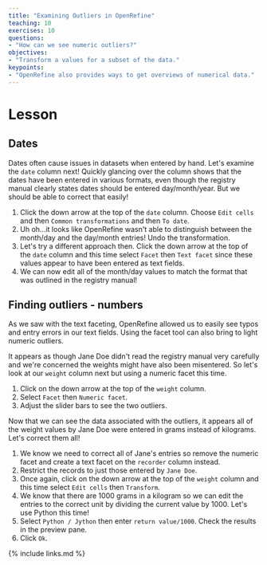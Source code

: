 ```yaml
---
title: "Examining Outliers in OpenRefine"
teaching: 10
exercises: 10
questions:
- "How can we see numeric outliers?"
objectives:
- "Transform a values for a subset of the data."
keypoints:
- "OpenRefine also provides ways to get overviews of numerical data."
---
```


# Lesson

## Dates

Dates often cause issues in datasets when entered by hand. Let's examine the `date` column next! Quickly glancing over the column shows that the dates have been entered in various formats, even though the registry manual clearly states dates should be entered day/month/year. But we should be able to correct that easily!

1. Click the down arrow at the top of the `date` column. Choose `Edit cells` and then `Common transformations` and then `To date`.
2. Uh oh...it looks like OpenRefine wasn't able to distinguish between the month/day and the day/month entries! Undo the transformation.
3. Let's try a different approach then. Click the down arrow at the top of the `date` column and this time select `Facet` then `Text facet` since these values appear to have been entered as text fields. 
4. We can now edit all of the month/day values to match the format that was outlined in the registry manual! 

## Finding outliers - numbers

As we saw with the text faceting, OpenRefine allowed us to easily see typos and entry errors in our text fields. Using the  facet tool can also bring to light numeric outliers. 

It appears as though Jane Doe didn't read the registry manual very carefully and we're concerned the weights might have also been misentered. So let's look at our `weight` column next but using a numeric facet this time. 

1. Click on the down arrow at the top of the `weight` column.
2. Select `Facet` then `Numeric facet`.
3. Adjust the slider bars to see the two outliers.

Now that we can see the data associated with the outliers, it appears all of the weight values by Jane Doe were entered in grams instead of kilograms. Let's correct them all!

1. We know we need to correct all of Jane's entries so remove the numeric facet and create a text facet on the `recorder` column instead.
2. Restrict the records to just those entered by `Jane Doe`.
3. Once again, click on the down arrow at the top of the `weight` column and this time select `Edit cells` then `Transform`.
4. We know that there are 1000 grams in a kilogram so we can edit the entries to the correct unit by dividing the current value by 1000. Let's use Python this time!
5. Select `Python / Jython` then enter `return value/1000`. Check the results in the preview pane. 
6. Click `Ok`.


{% include links.md %}
